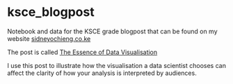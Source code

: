 # ksce_blogpost
Notebook and data for the KSCE grade blogpost that can be found on my website [sidneyochieng.co.ke](http://sidneyochieng.co.ke/)

The post is called [The Essence of Data Visualisation](http://sidneyochieng.co.ke/2017/08/the-essence-of-data-visualisation/)

I use this post to illustrate how the visualisation a data scientist chooses can affect the clarity of how your analysis is interpreted by audiences.
